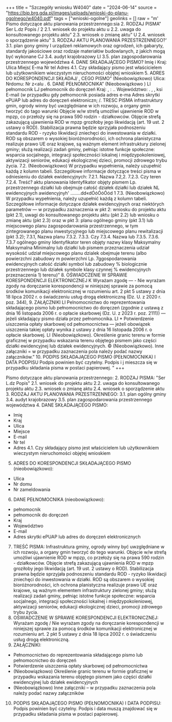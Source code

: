 +++
title = "Szczegóły wniosku W4040"
date = "2024-06-14"
source = "https://bip.brg.gda.pl/images/uploads/wnioski-do-planu-ogolnego/w4040.pdf"
tags = ["wnioski-ogolne"]
geolinks = []
raw = "m' Pismo dotyczące aktu planowania przestrzennego:sia  2. RODZAJ PISMA” Ser L.dz Popis / 2 2.1. wniosek do projektu aktu u 2.2. uwaga do konsultowanego projektu aktu” 2.3. wniosek o zmianę aktu” U 2.4. wniosek o sporządzenie aktu” 3. RODZAJ AKTU PLANOWANIA PRZESTRZENNEGO?' 3.1. plan gony gminy I urządzeń reklamowych oraz ogrodzeń, ich gabaryty, standardy jakościowe oraz rodzaje materiałów budowlanych, z jakich mogą być wykonane CJ 3.4. audyt krajobrazowy LI 3.5. plan zagospodarowania przestrzennego województwa 4. DANE SKŁADAJĄCEGO PISMO? Imię i Kraj: Ulica Miejs( E-ma Nr tel Adres 4.1. Czy składający pismo jest właścicielem lub użytkownikiem wieczystym nieruchomości objętej wnioskiem 5. ADRES DO KORESPONDENCJI SKŁADAJ/ , CEGO PISMO” (Nieobowiązkowo) Ulica: Nrdomu: Nr z<alu . 6. DANE PEŁNOMOCNIKA” (Nieobowiązkowo ) LI pełnomocnik LJ pełnomocnik do doręczeń Kraj: , : .. Województwo: . , , ksi E-mail (w przypadku gdy pełnomocnik posiada adres e-ma Adres skrytki ePUAP lub adres do doręczeń elektroniczn; /. TRESC PISMA infrastruktury gmin, ogrody winny być uwzględniane w ich rozwoju, a organy gmin tworzyć do tago warunki Objęcie w/w strefą umożliwi ujawnienie ROD w mpzp, co przełoży się na prawa 590 rodzin - działkowców. Objęcie strefą zakazującą ujawnienia ROD w mpzp groziłoby jego likwidacją (art. 19 ust. 2 ustawy o ROD). Stabilizacja prawna będzie sprzyjała podnoszeniu standardu ROD - ryzyko likwidacji zniechęci do inwestowania w działki. ROD są obszarem o wysokiej bioróżnorodności, ich ochrona planistyczna realizuje prawo UE oraz krajowe, są ważnym element infrastruktury zielonej gminy; służą realizacji zadań gminy, pełniąc istotne funkcje społeczne: wsparcia socjalnego, integracji społeczności lokalnej i międzypokoleniowej, aktywizacji seniorów, edukacji ekologicznej dzieci, promocji zdrowego trybu życia. 7.2. (Nieobowiązkowo) W przypadku wypełnienia, należy uzupełnić każdą z kolumn tabeli. Szczegółowe informacje dotyczące treści pisma w odniesieniu do działek ewidencyjnych: 7.2.1. Nazwa 7.2,2. 7.2.3. Czy teren 7.2.4. Treść? aktu planowania Identyfikator objęty pismem Lp. przestrzennego działki lub obejmuje całość działek działki lub działek NL ewidencyjnych  awidencyjnyh'     ........dd«dÓóÓóÓód 1 7.3. (Nieobowiązkowo) W przypadku wypełnienia, należy uzupełnić każdą z kolumn tabeli. Szczegółowe informacje dotyczące działek ewidencyjnych oraz niektórych parametrów — w przypadku zaznaczenia w pkt 2: wniosku do projektu aktu (pkt 2.1), uwagi do konsultowanego projektu aktu (pkt 2.2) lub wniosku o zmianę aktu (pkt 2.3) oraz w pkt 3: planu ogólnego gminy (pkt 3.1) lub miejscowego planu zagospodarowania przestrzennego, w tym zintegrowanego planu inwestycyjnego lub miejscowego planu rewitalizacji (pkt 3.2); 7.3.1, Nazwa planu 7.3.2. 7.3.3. Czy 7.3.4. Nazwa lub 7.3.5. 7.3.6. 7.3.7 ogólnego gminy Identyfikator teren objęty nazwy klasy Maksymalny Maksymalna Minimalny lub działki lub pismem przeznaczenia udział wysokość udział miejscowego planu dzialek obejmuje terenu (albo powierzchni zabudowy m powierzchni Lp.  7ggospodarowania  ewidencyjnych całość działki symbol lub zabudowy % biologicznie przestrzennego lub działek symbole klasy czynnej % ewidencyjnych przeznaczenia  1) terenu)” 8. OŚWIADCZENIE W SPRAWIE KORESPONDENCJI ELEKTRONICZNEJ K Wyrażam zgodę — - Nie wyrażam zgody na doręczanie korespondencji w niniejszej sprawie za pomocą środków komunikacji elektronicznej w rozumieniu art. 2 pkt 5 ustawy z dnia 18 lipca 2002 r. o świadczeniu usług drogą elektroniczną (Dz. U. z 2020 r. poz. 344), 9. ZAŁĄCZNIKI LI Pelnomocnictwo do reprezentowania składającego pismo lub pełnomocnictwo do doręczeń (zgodnie z ustawą z dnia 16 listopada 2006 r. o opłacie skarbowej (Dz. U. z 2023 r. poz. 2111)) — jeżeli składający pismo działa przez pełnomocnika. LI * Potwierdzenie uiszczenia opłaty skarbowej od pełnomocnictwa — jeżeli obowiązek uiszczenia takiej opłaty wynika z ustawy z dnia 16 listopada 2006 r. o opłacie skarbowej. LI (Nieobowiązkowo). Określenie granic terenu w formie graficznej w przypadku wskazania terenu objętego pismem jako części działki ewidencyjnej lub działek ewidencyjnych. © (Nieobowiązkowo). Inne załączniki = w przypadku zaznaczenia pola należy podać nazwy załączników.” 10. PODPIS SKŁADAJĄCEGO PISMO (PEŁNOMOCNIKA) I DATA PODPISU Podpis powinien być czytelny. Podpis i j mieszcza się w przypadku składania pisma w postaci papierowej. "
+++

Pismo dotyczące aktu planowania przestrzennego:
2. RODZAJ PISMA: "Ser L.dz Popis"
2.1. wniosek do projektu aktu
2.2. uwaga do konsultowanego projektu aktu
2.3. wniosek o zmianę aktu
2.4. wniosek o sporządzenie aktu
3. RODZAJ AKTU PLANOWANIA PRZESTRZENNEGO:
3.1. plan ogólny gminy
3.4. audyt krajobrazowy
3.5. plan zagospodarowania przestrzennego województwa
4. DANE SKŁADAJĄCEGO PISMO:
- Imię
- Kraj
- Ulica
- Miejsce
- E-mail
- Nr tel
- Adres
4.1. Czy składający pismo jest właścicielem lub użytkownikiem wieczystym nieruchomości objętej wnioskiem
5. ADRES DO KORESPONDENCJI SKŁADAJĄCEGO PISMO (nieobowiązkowo):
- Ulica
- Nr domu
- Nr zameldowania
6. DANE PEŁNOMOCNIKA (nieobowiązkowo):
- pełnomocnik
- pełnomocnik do doręczeń
- Kraj
- Województwo
- E-mail
- Adres skrytki ePUAP lub adres do doręczeń elektronicznych
7. TREŚĆ PISMA:
Infrastruktura gminy, ogrody winny być uwzględniane w ich rozwoju, a organy gmin tworzyć do tego warunki. Objęcie w/w strefą umożliwi ujawnienie ROD w mpzp, co przełoży się na prawa 590 rodzin - działkowców. Objęcie strefą zakazującą ujawnienia ROD w mpzp groziłoby jego likwidacją (art. 19 ust. 2 ustawy o ROD). Stabilizacja prawna będzie sprzyjała podnoszeniu standardu ROD - ryzyko likwidacji zniechęci do inwestowania w działki. ROD są obszarem o wysokiej bioróżnorodności, ich ochrona planistyczna realizuje prawo UE oraz krajowe, są ważnym elementem infrastruktury zielonej gminy; służą realizacji zadań gminy, pełniąc istotne funkcje społeczne: wsparcia socjalnego, integracji społeczności lokalnej i międzypokoleniowej, aktywizacji seniorów, edukacji ekologicznej dzieci, promocji zdrowego trybu życia.
8. OŚWIADCZENIE W SPRAWIE KORESPONDENCJI ELEKTRONICZNEJ:
Wyrażam zgodę / Nie wyrażam zgody na doręczanie korespondencji w niniejszej sprawie za pomocą środków komunikacji elektronicznej w rozumieniu art. 2 pkt 5 ustawy z dnia 18 lipca 2002 r. o świadczeniu usług drogą elektroniczną.
9. ZAŁĄCZNIKI:
- Pełnomocnictwo do reprezentowania składającego pismo lub pełnomocnictwo do doręczeń
- Potwierdzenie uiszczenia opłaty skarbowej od pełnomocnictwa
- (Nieobowiązkowo) Określenie granic terenu w formie graficznej w przypadku wskazania terenu objętego pismem jako części działki ewidencyjnej lub działek ewidencyjnych
- (Nieobowiązkowo) Inne załączniki – w przypadku zaznaczenia pola należy podać nazwy załączników
10. PODPIS SKŁADAJĄCEGO PISMO (PEŁNOMOCNIKA) I DATA PODPISU:
Podpis powinien być czytelny. Podpis i data muszą znajdować się w przypadku składania pisma w postaci papierowej.


